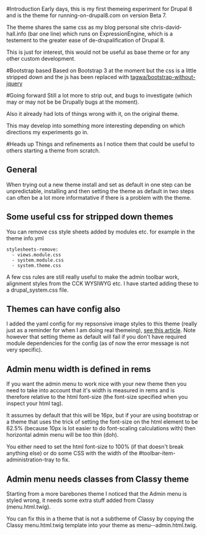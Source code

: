 #Introduction
Early days, this is my first themeing experiment for Drupal 8 and is
the theme for running-on-drupal8.com on version Beta 7.

The theme shares the same css as my blog personal site chris-david-hall.info
(bar one line) which runs on ExpressionEngine, which is a testement to the greater ease of de-drupalification
of Drupal 8. 

This is just for interest, this would not be useful as base theme or for any
other custom development. 

#Bootstrap based
Based on Bootstrap 3 at the moment but the css is a little stripped down and 
the js has been replaced with 
[tagwa/bootstrap-without-jquery](https://github.com/tagawa/bootstrap-without-jquery)

#Going forward
Still a lot more to strip out, and bugs to investigate (which may or may not be
be Drupally bugs at the moment).

Also it already had lots of things wrong with it, on the original theme.  

This may develop into something more interesting depending on which directions
my experiments go in. 

#Heads up
Things and refinements as I notice them that could be useful to others starting a theme from scratch.

## General
When trying out a new theme install and set as default in one step can be unpredictable, installing and then setting 
the theme as default in two steps can often be a lot more informatative if there is a problem with the theme.

## Some useful css for stripped down themes
You can remove css style sheets added by modules etc. for example in the theme info.yml
```
stylesheets-remove:
  - views.module.css
  - system.module.css
  - system.theme.css
```
A few css rules are still really useful to make the admin toolbar work, alignment styles from the CCK WYSIWYG etc. I have started adding these to a drupal_system.css file.

## Themes can have config also
I added the yaml config for my repsonsive image styles to this theme (really just as a reminder for when I am doing real themeing),
[see this article](http://running-on-drupal8.co.uk/article/drupal8-responsive-breakpoints). Note however that setting theme as default 
will fail if you don't have required module dependencies for the config (as of now the error message is not very specific).

## Admin menu width is defined in rems
If you want the admin menu to work nice with your new theme then you need to take into account that it's width is measured in rems and is therefore relative to the html font-size (the font-size specified when you inspect your html tag). 

It assumes by default that this will be 16px, but if your are using bootstrap or a theme that uses the trick of setting the font-size on the html element to be 62.5% (because 10px is lot easier to do font-scaling calculations with) then horizontal admin menu will be too thin (doh). 

You either need to set the html font-size to 100% (if that doesn't break anything else) or do some CSS with the width of the #toolbar-item-administration-tray to fix.

## Admin menu needs classes from Classy theme
Starting from a more barebones theme I noticed that the Admin menu is styled wrong, it needs some extra stuff added from Classy (menu.html.twig). 

You can fix this in a theme that is not a subtheme of Classy by copying the Classy menu.html.twig template into your theme as menu--admin.html.twig.





